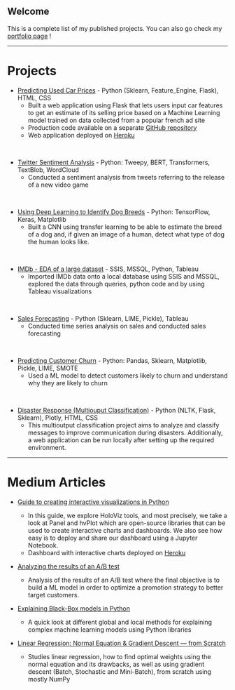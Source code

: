 ## Welcome
This is a complete list of my published projects. You can also go check my [portfolio page](https://pcmaldonado.github.io/portfolio/index.html) !

------------------
# Projects

* [Predicting Used Car Prices](https://github.com/pcmaldonado/Predicting_used_cars_price) - Python (Sklearn, Feature_Engine, Flask), HTML, CSS
  - Built a web application using Flask that lets users input car features to get an estimate of its selling price based on a Machine Learning model trained on data collected from a popular french ad site
  - Production code available on a separate [GitHub repository](https://github.com/pcmaldonado/Estimateur_prix_voiture)
  - Web application deployed on [Heroku](https://estimateur-prix-voiture.herokuapp.com/)

<br>

* [Twitter Sentiment Analysis](https://github.com/pcmaldonado/Twitter_Sentiment_Analysis) - Python: Tweepy, BERT, Transformers, TextBlob, WordCloud
  - Conducted a sentiment analysis from tweets referring to the release of a new video game

<br>

* [Using Deep Learning to Identify Dog Breeds](https://github.com/pcmaldonado/Dog_Breed_Classification) - Python: TensorFlow, Keras, Matplotlib
  - Built a CNN using transfer learning to be able to estimate the breed of a dog and, if given an image of a human, detect what type of dog the human looks like.


<br>

* [IMDb - EDA of a large dataset](https://github.com/pcmaldonado/IMDb_data_analysis) - SSIS, MSSQL, Python, Tableau
  - Imported IMDb data onto a local database using SSIS and MSSQL, explored the data through queries, python code and by using Tableau visualizations

<br>

* [Sales Forecasting](https://github.com/pcmaldonado/SalesForecasting) - Python (Sklearn, LIME, Pickle), Tableau
  - Conducted time series analysis on sales and conducted sales forecasting

<br>

* [Predicting Customer Churn](https://github.com/pcmaldonado/CustomerChurn) - Python: Pandas, Sklearn, Matplotlib, Pickle, LIME, SMOTE
  - Used a ML model to detect customers likely to churn and understand why they are likely to churn
 

<br>

* [Disaster Response (Multiouput Classification)](https://github.com/pcmaldonado/Disaster_Response) - Python (NLTK, Flask, Sklearn), Plotly, HTML, CSS
  - This multioutput classification project aims to analyze and classify messages to improve communication during disasters. Additionally, a web application can be run locally after setting up the required environment.
 
------------------
# Medium Articles
* [Guide to creating interactive visualizations in Python](https://levelup.gitconnected.com/guide-to-creating-interactive-visualizations-in-python-78f79ffc7d61)
  - In this guide, we explore HoloViz tools, and most precisely, we take a look at Panel and hvPlot which are open-source libraries that can be used to create interactive charts and dashboards. We also see how easy is to deploy and share our dashboard using a Jupyter Notebook.
  - Dashboard with interactive charts deployed on [Heroku](https://pokeviz.herokuapp.com/)


* [Analyzing the results of an A/B test](https://medium.com/@pcmaldonado/starbucks-take-home-assignment-a8b647fb21e0)
  - Analysis of the results of an A/B test where the final objective is to build a ML model in order to optimize a promotion strategy to better target customers.


* [Explaining Black-Box models in Python](https://medium.com/@pcmaldonado/simple-guide-to-interpreting-black-box-models-in-python-5c8bb3b5fcae)
  - A quick look at different global and local methods for explaining complex machine learning models using Python libraries


* [Linear Regression: Normal Equation & Gradient Descent — from Scratch](https://medium.com/@pcmaldonado/linear-regression-normal-equation-gradient-descent-from-scratch-dc8c0f51940)
  - Studies linear regression, how to find optimal weights using the normal equation and its drawbacks, as well as using gradient descent (Batch, Stochastic and Mini-Batch), from scratch using mostly NumPy
